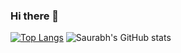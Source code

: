 ### Hi there 👋
[![Top Langs](https://github-readme-stats.vercel.app/api/top-langs/?username=saurabhkr99&layout=compact)](https://github.com/saurabhkr99/github-readme-stats)
![Saurabh's GitHub stats](https://github-readme-stats.vercel.app/api?username=saurabhkr99&show_icons=true&theme=radical)
